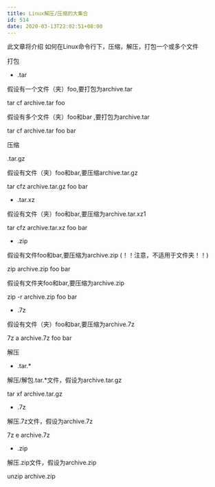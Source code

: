 ```yaml
---
title: Linux解压/压缩的大集合
id: 514
date: 2020-03-13T22:02:51+08:00
---
```



此文章将介绍 如何在Linux命令行下，压缩，解压，打包一个或多个文件

打包

*   .tar

假设有一个文件（夹）foo,要打包为archive.tar

tar cf archive.tar foo

假设有多个文件（夹）foo和bar ,要打包为archive.tar

tar cf archive.tar foo bar

压缩

.tar.gz

假设有文件（夹）foo和bar,要压缩archive.tar.gz

tar cfz archive.tar.gz foo bar

*   .tar.xz

假设有文件（夹）foo和bar,要压缩为archive.tar.xz1

tar cfz archive.tar.xz foo bar

*   .zip

假设有文件foo和bar,要压缩为archive.zip (！！注意，不适用于文件夹！！)

zip archive.zip foo bar

假设有文件夹foo和bar,要压缩为archive.zip

zip -r archive.zip foo bar

*   .7z

假设有文件（夹）foo和bar,要压缩为archive.7z

7z a archive.7z foo bar

解压

*   .tar.\*

解压/解包.tar.\*文件，假设为archive.tar.gz

tar xf archive.tar.gz

*   .7z

解压.7z文件，假设为archive.7z

7z e archive.7z

*   .zip

解压.zip文件，假设为archive.zip

unzip archive.zip